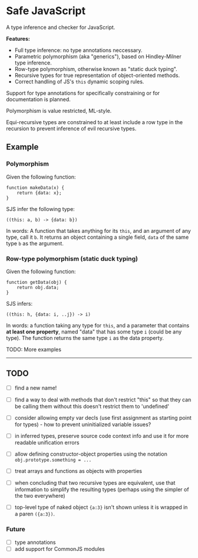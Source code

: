 # Safe JavaScript

A type inference and checker for JavaScript.

**Features:**

* Full type inference: no type annotations neccessary.
* Parametric polymorphism (aka "generics"), based on Hindley-Milner type inference.
* Row-type polymorphism, otherwise known as "static duck typing".
* Recursive types for true representation of object-oriented methods.
* Correct handling of JS's `this` dynamic scoping rules.

Support for type annotations for specifically constraining or for documentation is planned. 

Polymorphism is value restricted, ML-style.

Equi-recursive types are constrained to at least include a row type in the recursion to prevent inference of evil recursive types.

## Example

### Polymorphism

Given the following function:

    function makeData(x) {
	    return {data: x};
	}

SJS infer the following type:

    ((this: a, b) -> {data: b})

In words: A function that takes anything for its `this`, and an argument of any type, call it `b`. It returns an object containing a single field, `data` of the same type `b` as the argument.

### Row-type polymorphism (static duck typing)

Given the following function:

    function getData(obj) {
		return obj.data;
	}

SJS infers:

    ((this: h, {data: i, ..j}) -> i)

In words: a function taking any type for `this`, and a parameter that contains **at least one property**, named "data" that has some type `i` (could be any type). The function returns the same type `i` as the data property.

TODO: More examples

------------

## TODO

- [ ] find a new name!
- [ ] find a way to deal with methods that don't restrict "this" so that they can be calling them without this doesn't restrict them to 'undefined'
- [ ] consider allowing empty var decls (use first assignment as starting point for types) - how to prevent uninitialized variable issues?
- [ ] in inferred types, preserve source code context info and use it for more readable unification errors
- [ ] allow defining constructor-object properties using the notation `obj.prototype.something = ...`
- [ ] treat arrays and functions as objects with properties
- [ ] when concluding that two recursive types are equivalent, use that information to simplify the resulting types (perhaps using the simpler of the two everywhere)
- [ ] top-level type of naked object `{a:3}` isn't shown unless it is wrapped in a paren `({a:3})`.


### Future

- [ ] type annotations
- [ ] add support for CommonJS modules
